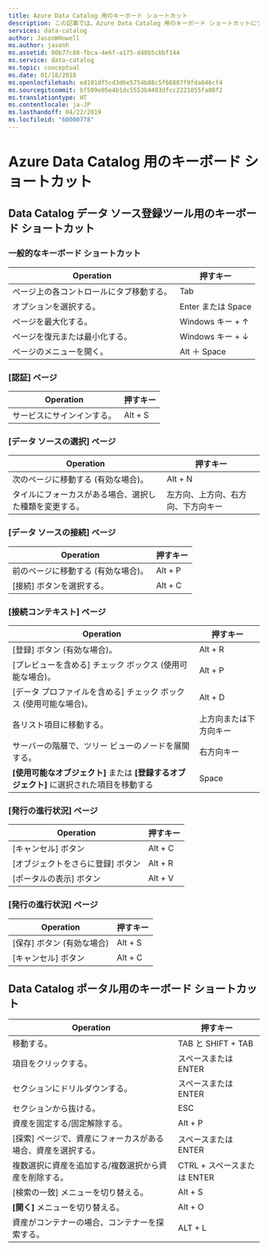 ```yaml
---
title: Azure Data Catalog 用のキーボード ショートカット
description: この記事では、Azure Data Catalog 用のキーボード ショートカットについて説明します。
services: data-catalog
author: JasonWHowell
ms.author: jasonh
ms.assetid: 00b77c88-fbca-4e6f-a175-d40b5cbbf144
ms.service: data-catalog
ms.topic: conceptual
ms.date: 01/18/2018
ms.openlocfilehash: ed101df5cd3d6e5754b88c5f66807f9fda846cf4
ms.sourcegitcommit: bf509e05e4b1dc5553b4483dfcc2221055fa80f2
ms.translationtype: HT
ms.contentlocale: ja-JP
ms.lasthandoff: 04/22/2019
ms.locfileid: "60000778"
---
```

# <a name="keyboard-shortcuts-for-azure-data-catalog"></a>Azure Data Catalog 用のキーボード ショートカット
## <a name="keyboard-shortcuts-for-the-data-catalog-data-source-registration-tool"></a>Data Catalog データ ソース登録ツール用のキーボード ショートカット
### <a name="general-keyboard-shortcuts"></a>一般的なキーボード ショートカット
| Operation | 押すキー |
| --- | --- |
| ページ上の各コントロールにタブ移動する。 |Tab |
| オプションを選択する。 |Enter または Space |
| ページを最大化する。 |Windows キー + ↑ |
| ページを復元または最小化する。 |Windows キー + ↓ |
| ページのメニューを開く。 |Alt ＋ Space |

### <a name="authentication-page"></a>[認証] ページ
| Operation | 押すキー |
| --- | --- |
| サービスにサインインする。 |Alt + S |

### <a name="data-source-selection-page"></a>[データ ソースの選択] ページ
| Operation | 押すキー |
| --- | --- |
| 次のページに移動する (有効な場合)。 |Alt + N |
| タイルにフォーカスがある場合、選択した種類を変更する。 |左方向、上方向、右方向、下方向キー |

### <a name="data-source-connection-page"></a>[データ ソースの接続] ページ
| Operation | 押すキー |
| --- | --- |
| 前のページに移動する (有効な場合)。 |Alt + P |
| [接続] ボタンを選択する。 |Alt + C |

### <a name="connection-context-page"></a>[接続コンテキスト] ページ
| Operation | 押すキー |
| --- | --- |
| [登録] ボタン (有効な場合)。 |Alt + R |
| [プレビューを含める] チェック ボックス (使用可能な場合)。 |Alt + P |
| [データ プロファイルを含める] チェック ボックス (使用可能な場合)。 |Alt + D |
| 各リスト項目に移動する。 |上方向または下方向キー |
| サーバーの階層で、ツリー ビューのノードを展開する。 |右方向キー |
| **[使用可能なオブジェクト]** または **[登録するオブジェクト]** に選択された項目を移動する |Space |

### <a name="publish-progress-page"></a>[発行の進行状況] ページ
| Operation | 押すキー |
| --- | --- |
| [キャンセル] ボタン |Alt + C |
| [オブジェクトをさらに登録] ボタン |Alt + R |
| [ポータルの表示] ボタン |Alt + V |

### <a name="publish-progress-page"></a>[発行の進行状況] ページ
| Operation | 押すキー |
| --- | --- |
| [保存] ボタン (有効な場合) |Alt + S |
| [キャンセル] ボタン |Alt + C |

## <a name="keyboard-shortcuts-for-the-data-catalog-portal"></a>Data Catalog ポータル用のキーボード ショートカット
| Operation | 押すキー |
| --- | --- |
| 移動する。 |TAB と SHIFT + TAB |
| 項目をクリックする。 |スペースまたは ENTER |
| セクションにドリルダウンする。 |スペースまたは ENTER |
| セクションから抜ける。 |ESC |
| 資産を固定する/固定解除する。 |Alt + P |
| [探索] ページで、資産にフォーカスがある場合、資産を選択する。 |スペースまたは ENTER |
| 複数選択に資産を追加する/複数選択から資産を削除する。 |CTRL + スペースまたは ENTER |
| [検索の一致] メニューを切り替える。 |Alt + S |
| **[開く]** メニューを切り替える。 |Alt + O |
| 資産がコンテナーの場合、コンテナーを探索する。 |ALT + L |


